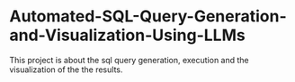 # Automated-SQL-Query-Generation-and-Visualization-Using-LLMs
This project is about the sql query generation, execution and the visualization of the the results.
